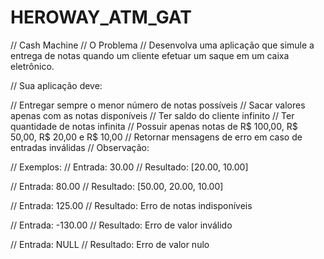 # HEROWAY_ATM_GAT
// Cash Machine
// O Problema
// Desenvolva uma aplicação que simule a entrega de notas quando um cliente efetuar um saque em um caixa eletrônico.

// Sua aplicação deve:

// Entregar sempre o menor número de notas possíveis
// Sacar valores apenas com as notas disponíveis
// Ter saldo do cliente infinito
// Ter quantidade de notas infinita
// Possuir apenas notas de R$ 100,00, R$ 50,00, R$ 20,00 e R$ 10,00
// Retornar mensagens de erro em caso de entradas inválidas
// Observação:

// Exemplos:
// Entrada: 30.00
// Resultado: [20.00, 10.00]

// Entrada: 80.00
// Resultado: [50.00, 20.00, 10.00]

// Entrada: 125.00
// Resultado: Erro de notas indisponíveis

// Entrada: -130.00
// Resultado: Erro de valor inválido

// Entrada: NULL
// Resultado: Erro de valor nulo


